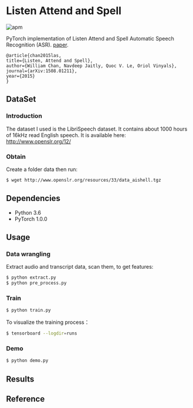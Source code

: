 # Listen Attend and Spell

![apm](https://img.shields.io/apm/l/vim-mode.svg)

PyTorch implementation of Listen Attend and Spell Automatic Speech Recognition (ASR).
[paper](https://arxiv.org/abs/1508.01211).
```
@article{chan2015las,
title={Listen, Attend and Spell},
author={William Chan, Navdeep Jaitly, Quoc V. Le, Oriol Vinyals},
journal={arXiv:1508.01211},
year={2015}
}
```
## DataSet

### Introduction
The dataset I used is the LibriSpeech dataset. It contains about 1000 hours of 16kHz read English speech. It is available here: http://www.openslr.org/12/

### Obtain
Create a folder data then run:
```bash
$ wget http://www.openslr.org/resources/33/data_aishell.tgz
```

## Dependencies
- Python 3.6
- PyTorch 1.0.0

## Usage

### Data wrangling
Extract audio and transcript data, scan them, to get features:
```bash
$ python extract.py
$ python pre_process.py
```

### Train
```bash
$ python train.py
```

To visualize the training process：
```bash
$ tensorboard --logdir=runs
```

### Demo
```bash
$ python demo.py
```

## Results

## Reference